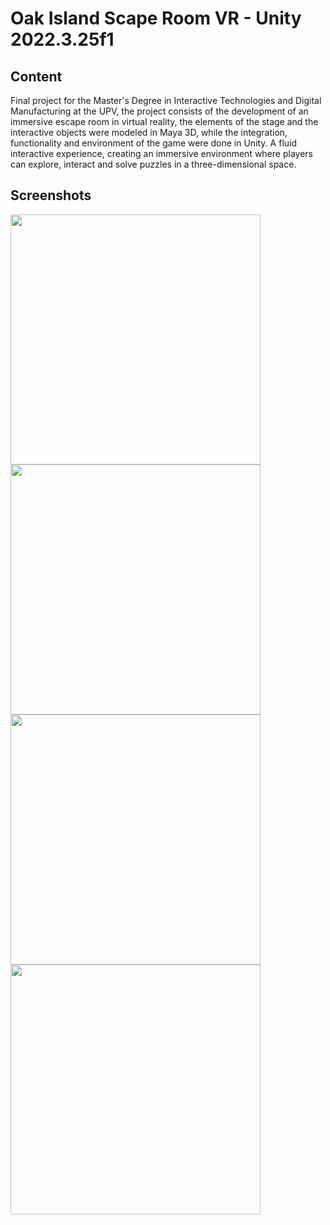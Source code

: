 # Oak Island Scape Room VR - Unity 2022.3.25f1


## Content

Final project for the Master's Degree in Interactive Technologies and Digital Manufacturing at the UPV, the project consists of the development of an immersive escape room in virtual reality, the elements of the stage and the interactive objects were modeled in Maya 3D, while the integration, functionality and environment of the game were done in Unity. A fluid interactive experience, creating an immersive environment where players can explore, interact and solve puzzles in a three-dimensional space.


## Screenshots

<img src="https://github.com/user-attachments/assets/cbf6935b-a002-4ecf-94ba-4815cb652efc" width="400" />
<img src="https://github.com/user-attachments/assets/bab8729c-16bd-4c99-859c-addfa09d8842" width="400" />
<img src="https://github.com/user-attachments/assets/a2f2323e-89c4-42fb-859a-a345d591932d" width="400" />
<img src="https://github.com/user-attachments/assets/cbced51c-d2f6-4f63-bb62-f1253c4c7b0c" width="400" />
